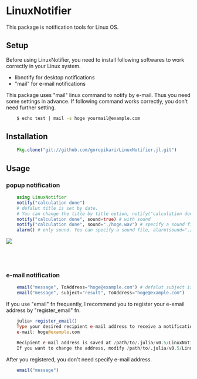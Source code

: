 # LinuxNotifier

This package is notification tools for Linux OS.

## Setup
Before using LinuxNotifier, you need to install following softwares to work correctly in your Linux system.
- libnotify for desktop notifications
- "mail" for e-mail notifications

This package uses "mail" linux command to notify by e-mail. Thus you need some settings in advance.
If following command works correctly, you don't need further setting.
```bash
	$ echo test | mail -s hoge yourmail@example.com
```

## Installation
```Julia
	Pkg.clone("git://github.com/goropikari/LinuxNotifier.jl.git")
```

## Usage
### popup notification
```Julia
	using LinuxNotifier
	notify("calculation done")
	# defalut title is set by date.
	# You can change the title by title option, notify("calculation done", title="hogehoge")
	notify("calculation done", sound=true) # with sound
	notify("calculation done", sound="./hoge.wav") # specify a sound file
	alarm() # only sound. You can specify a sound file, alarm(sound="./piyo.wav")
```
<img src="./src/popup.png" align="left"  />


<br><br><br><br>
### e-mail notification
```Julia
	email("message", ToAddress="hoge@example.com") # defalut subject is set by date.
	email("message", subject="result", ToAddress="hoge@example.com")
```


If you use "email" fn frequently, I recommend you to register your e-email address by "register_email" fn.
```Julia
	julia> register_email()
	Type your desired recipient e-mail address to receive a notification.
	e-mail: hoge@example.com

	Recipient e-mail address is saved at /path/to/.julia/v0.5/LinuxNotifier/email/address.txt.
	If you want to change the address, modify /path/to/.julia/v0.5/LinuxNotifier/email/address.txt directly or execute register_email() again
```

After you registered, you don't need specify e-mail address.
```Julia
	email("message")
```
